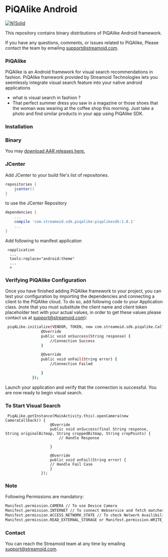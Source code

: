 # PiQAlike Android

[![N|Solid](http://www.streamoid.com/images/logo-white.png)](http://www.streamoid.com/)

This repository contains binary distributions of PiQAlike Android framework.

If you have any questions, comments, or issues related to PiQAlike, Please contact the team by emailing support@streamoid.com.


### PiQAlike

PiQAlike is an Android framework for visual search recommendations in fashion. PiQAlike framework provided by Streamoid Technologies lets you seemlessly integrate visual search feature into your native android applications

- what is visual search in fashion ?
- That perfect summer dress you saw in a magazine or those shoes that the woman was wearing at the coffee shop this morning. Just take a photo and find similar products in your app using PiQAlike SDK.


### Installation

### Binary

You may [download AAR releases here.](https://github.com/streamoid/PiQAlike-android/releases)

### JCenter

Add JCenter to your build file's list of repositories.

```groovy
repositories {
    jcenter()
}
```

to use the JCenter Repository

```groovy
dependencies {
    ...
    compile 'com.streamoid.sdk.piqalike:piqalikesdk:1.0.1'
    ...
}
```

Add following to manifest application


```
 <application
  ...
  tools:replace="android:theme"
  ...
  >
```

### Verifying PiQAlike Configuration

Once you have finished adding PiQAlike framework to your project, you can test your configuration by importing the dependencies and connecting a client to the PiQAlike cloud. To do so, add following code to your Application class. (note that you must substitute the client name and client token placeholder text with your actual values, in order to get these values please contact us at support@streamoid.com):

```sh
 piqALike.initialize(VENDOR, TOKEN, new com.streamoid.sdk.piqalike.Callback() {
                @Override
                public void onSuccess(String response) {
                    //Connection Success
                }

                @Override
                public void onFail(String error) {
                    //Connection Failed

                }
            });
```

Launch your application and verify that the connection is successful. You are now ready to begin visual search.


### To Start Visual Search

```
 PiqALike.getInstance(MainActivity.this).openCamera(new CameraCallback() {
                    @Override
                    public void onSuccess(final String response, String originalBitmap, String croppedBitmap, String cropPoints) {
                        // Handle Response

                    }

                    @Override
                    public void onFail(String error) {
                    // Handle Fail Case
                    }
                });

```



### Note

Following Permissions are mandatory:

```sh
Manifest.permission.CAMERA // To use Device Camera
Manifest.permission.INTERNET // To connect Webservice and fetch matches
Manifest.permission.ACCESS_NETWORK_STATE // To check Network Availibility
Manifest.permission.READ_EXTERNAL_STORAGE or Manifest.permission.WRITE_EXTERNAL_STORAGE// To access Gallery to pick image for search matches
```
### Contact

You can reach the Streamoid team at any time by emailing support@streamoid.com.
